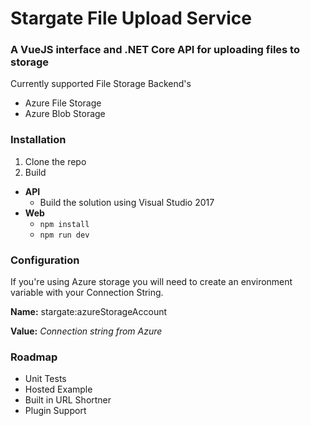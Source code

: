 # Stargate File Upload Service
### A VueJS interface and .NET Core API for uploading files to storage

Currently supported File Storage Backend's

* Azure File Storage
* Azure Blob Storage



### Installation

1. Clone the repo
2. Build
  * **API**
     * Build the solution using Visual Studio 2017
  * **Web**
     * `npm install`
     * `npm run dev`

### Configuration

If you're using Azure storage you will need to create an environment variable with your Connection String.

**Name:** stargate:azureStorageAccount

**Value:** _Connection string from Azure_

### Roadmap

* Unit Tests
* Hosted Example
* Built in URL Shortner
* Plugin Support